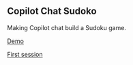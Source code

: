 ## Copilot Chat Sudoko

Making Copilot chat build a Sudoku game.

[Demo](https://rococo-dango-34e6bc.netlify.app/sudoku)

[First session](/TRANSCRIPT1.md)
